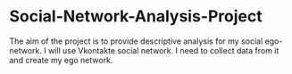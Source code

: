 # Social-Network-Analysis-Project
The aim of the project is to provide descriptive analysis for my social ego-network. I will use Vkontakte social network. I need to collect data from it and create my ego network.
